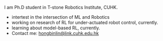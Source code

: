 I am Ph.D student in T-stone Robotics Institute, CUHK.

- intertest in the intersection of ML and Robotics
- working on research of RL for under-actuated robot control, currently.
- learning about model-based RL, currently. 
- Contact me: hongbinlin@link.cuhk.edu.hk


<!-- 
**linhongbin/linhongbin** is a ✨ _special_ ✨ repository because its `README.md` (this file) appears on your GitHub profile.

Here are some ideas to get you started:

- 🔭 I’m currently working on ...
- 🌱 I’m currently learning ...
- 👯 I’m looking to collaborate on ...
- 🤔 I’m looking for help with ...
- 💬 Ask me about ...
- 📫 How to reach me: ...
- 😄 Pronouns: ...
- ⚡ Fun fact: ... -->

